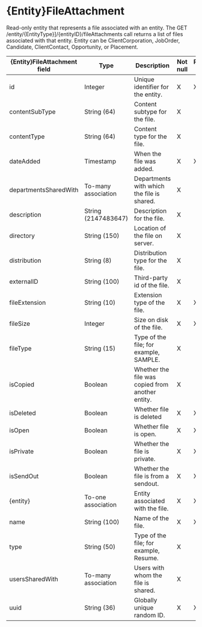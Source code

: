 # {Entity}FileAttachment

Read-only entity that represents a file associated with an entity. The GET /entity/{EntityType}\]/{entityID}/fileAttachments call returns a list of files associated with that entity. Entity can be ClientCorporation, JobOrder, Candidate, ClientContact, Opportunity, or Placement.

| **{Entity}FileAttachment field** | **Type** | **Description** | **Not null** | **Read-only** |
| --- | --- | --- | --- | --- |
| id | Integer | Unique identifier for the entity. | X | X |
| contentSubType | String (64) | Content subtype for the file. | X | |
| contentType | String (64) | Content type for the file. | X | |
| dateAdded | Timestamp | When the file was added. | X | X |
| departmentsSharedWith | To-many association | Departments with which the file is shared. | X | |
| description | String (2147483647) | Description for the file. | X | |
| directory | String (150) | Location of the file on server. | X | |
| distribution | String (8) | Distribution type for the file. | X | |
| externalID | String (100) | Third-party id of the file. | X | |
| fileExtension | String (10) | Extension type of the file. | X | X |
| fileSize | Integer | Size on disk of the file. | X | X |
| fileType | String (15) | Type of the file; for example, SAMPLE. | X | |
| isCopied | Boolean | Whether the file was copied from another entity. | X | |
| isDeleted | Boolean | Whether file is deleted | X | X |
| isOpen | Boolean | Whether file is open. | X | X |
| isPrivate | Boolean | Whether the file is private. | X | X |
| isSendOut | Boolean | Whether the file is from a sendout. | X | X |
| {entity} | To-one association | Entity associated with the file. | X | X |
| name | String (100) | Name of the file. | X | X |
| type | String (50) | Type of the file; for example, Resume. | X | |
| usersSharedWith | To-many association | Users with whom the file is shared. | X | |
| uuid | String (36) | Globally unique random ID. | X | X |